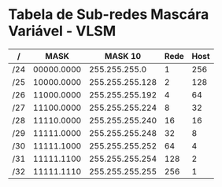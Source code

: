 # Tabela de Sub-redes Mascára Variável - VLSM

| /   | MASK       | MASK 10         | Rede | Host |
|-----|------------|-----------------|------|------|
| /24 | 00000.0000 | 255.255.255.0   | 1    | 256  |
| /25 | 10000.0000 | 255.255.255.128 | 2    | 128  |
| /26 | 11000.0000 | 255.255.255.192 | 4    | 64   |
| /27 | 11100.0000 | 255.255.255.224 | 8    | 32   |
| /28 | 11110.0000 | 255.255.255.240 | 16   | 16   |
| /29 | 11111.0000 | 255.255.255.248 | 32   | 8    |
| /30 | 11111.1000 | 255.255.255.252 | 64   | 4    |
| /31 | 11111.1100 | 255.255.255.254 | 128  | 2    |
| /32 | 11111.1110 | 255.255.255.255 | 256  | 1    |
